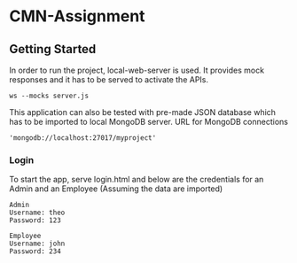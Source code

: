 # CMN-Assignment
## Getting Started

In order to run the project, local-web-server is used. It provides mock responses and it has to be served to activate the APIs. 

```
ws --mocks server.js

```
This application can also be tested with pre-made JSON database which has to be imported to local MongoDB server. 
URL for MongoDB connections

```
'mongodb://localhost:27017/myproject'
```

### Login

To start the app, serve login.html and below are the credentials for an Admin and an Employee (Assuming the data are imported)

```
Admin
Username: theo
Password: 123

Employee
Username: john
Password: 234
```



